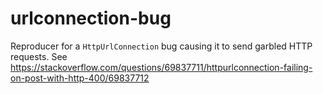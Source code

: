 # urlconnection-bug

Reproducer for a `HttpUrlConnection` bug causing it to send garbled HTTP requests. See https://stackoverflow.com/questions/69837711/httpurlconnection-failing-on-post-with-http-400/69837712

